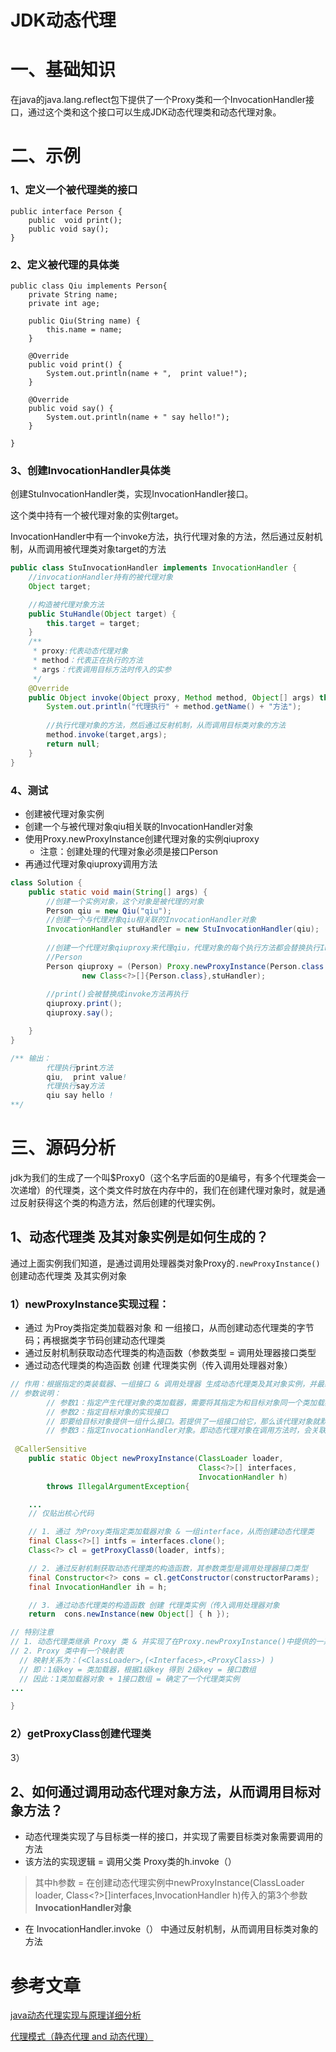 # JDK动态代理

# 一、基础知识

在java的java.lang.reflect包下提供了一个Proxy类和一个InvocationHandler接口，通过这个类和这个接口可以生成JDK动态代理类和动态代理对象。





# 二、示例

### 1、定义一个被代理类的接口

```
public interface Person {
    public  void print();
    public void say();
}

```

### 2、定义被代理的具体类

```
public class Qiu implements Person{
    private String name;
    private int age;

    public Qiu(String name) {
        this.name = name;
    }

    @Override
    public void print() {
        System.out.println(name + ",  print value!");
    }

    @Override
    public void say() {
        System.out.println(name + " say hello!");
    }

}
```

### 3、创建InvocationHandler具体类

创建StuInvocationHandler类，实现InvocationHandler接口。

这个类中持有一个被代理对象的实例target。

InvocationHandler中有一个invoke方法，执行代理对象的方法，然后通过反射机制，从而调用被代理类对象target的方法

```java
public class StuInvocationHandler implements InvocationHandler {
    //invocationHandler持有的被代理对象
    Object target;

    //构造被代理对象方法
    public StuHandle(Object target) {
        this.target = target;
    }
    /**
     * proxy:代表动态代理对象
     * method：代表正在执行的方法
     * args：代表调用目标方法时传入的实参
     */
    @Override
    public Object invoke(Object proxy, Method method, Object[] args) throws Throwable {
        System.out.println("代理执行" + method.getName() + "方法");
        
    	//执行代理对象的方法，然后通过反射机制，从而调用目标类对象的方法
        method.invoke(target,args);
        return null;
    }
}
```

### 4、测试

- 创建被代理对象实例
- 创建一个与被代理对象qiu相关联的InvocationHandler对象
- 使用Proxy.newProxyInstance创建代理对象的实例qiuproxy
  - 注意：创建处理的代理对象必须是接口Person
- 再通过代理对象qiuproxy调用方法

```java
class Solution {
    public static void main(String[] args) {
        //创建一个实例对象，这个对象是被代理的对象
        Person qiu = new Qiu("qiu");
        //创建一个与代理对象qiu相关联的InvocationHandler对象
        InvocationHandler stuHandler = new StuInvocationHandler(qiu);
        
        //创建一个代理对象qiuproxy来代理qiu，代理对象的每个执行方法都会替换执行Invocation中的invoke方法
        //Person
        Person qiuproxy = (Person) Proxy.newProxyInstance(Person.class.getClassLoader(),
                new Class<?>[]{Person.class},stuHandler);
       
        //print()会被替换成invoke方法再执行
        qiuproxy.print();
        qiuproxy.say();

    }
}

/** 输出：
        代理执行print方法
        qiu,  print value!
        代理执行say方法
        qiu say hello !
**/
```



# 三、源码分析

jdk为我们的生成了一个叫$Proxy0（这个名字后面的0是编号，有多个代理类会一次递增）的代理类，这个类文件时放在内存中的，我们在创建代理对象时，就是通过反射获得这个类的构造方法，然后创建的代理实例。

## 1、动态代理类 及其对象实例是如何生成的？

通过上面实例我们知道，是通过调用处理器类对象Proxy的`.newProxyInstance()`创建动态代理类 及其实例对象

### 1）newProxyInstance实现过程：

- 通过 为Proy类指定类加载器对象 和 一组接口，从而创建动态代理类的字节码；再根据类字节码创建动态代理类
- 通过反射机制获取动态代理类的构造函数（参数类型 = 调用处理器接口类型
- 通过动态代理类的构造函数 创建 代理类实例（传入调用处理器对象）

```java
// 作用：根据指定的类装载器、一组接口 & 调用处理器 生成动态代理类及其对象实例，并最终返回
// 参数说明：
        // 参数1：指定产生代理对象的类加载器，需要将其指定为和目标对象同一个类加载器
        // 参数2：指定目标对象的实现接口
        // 即要给目标对象提供一组什么接口。若提供了一组接口给它，那么该代理对象就默认实现了该接口，这样就能调用这组接口中的方法
        // 参数3：指定InvocationHandler对象。即动态代理对象在调用方法时，会关联到哪个InvocationHandler对象
      
 @CallerSensitive
    public static Object newProxyInstance(ClassLoader loader,
                                          Class<?>[] interfaces,
                                          InvocationHandler h)
        throws IllegalArgumentException{

    ...  
    // 仅贴出核心代码

    // 1. 通过 为Proxy类指定类加载器对象 & 一组interface，从而创建动态代理类
    final Class<?>[] intfs = interfaces.clone();
    Class<?> cl = getProxyClass0(loader, intfs);

    // 2. 通过反射机制获取动态代理类的构造函数，其参数类型是调用处理器接口类型
    final Constructor<?> cons = cl.getConstructor(constructorParams);
   	final InvocationHandler ih = h;

    // 3. 通过动态代理类的构造函数 创建 代理类实例（传入调用处理器对象
    return  cons.newInstance(new Object[] { h }); 

// 特别注意 
// 1. 动态代理类继承 Proxy 类 & 并实现了在Proxy.newProxyInstance()中提供的一系列接口（接口数组）
// 2. Proxy 类中有一个映射表
  // 映射关系为：(<ClassLoader>,(<Interfaces>,<ProxyClass>) )
  // 即：1级key = 类加载器，根据1级key 得到 2级key = 接口数组
  // 因此：1类加载器对象 + 1接口数组 = 确定了一个代理类实例
...

}
```

### 2）getProxyClass创建代理类



3）



## 2、如何通过调用动态代理对象方法，从而调用目标对象方法？

- 动态代理类实现了与目标类一样的接口，并实现了需要目标类对象需要调用的方法
- 该方法的实现逻辑 = 调用父类 Proxy类的h.invoke（）

> 其中h参数 = 在创建动态代理实例中newProxyInstance(ClassLoader loader, Class<?>[]interfaces,InvocationHandler h)传入的第3个参数**InvocationHandler对象**

- 在 InvocationHandler.invoke（） 中通过反射机制，从而调用目标类对象的方法





# 参考文章

[java动态代理实现与原理详细分析](https://www.cnblogs.com/gonjan-blog/p/6685611.html)

[代理模式（静态代理 and 动态代理）](https://www.jianshu.com/p/cd945f5ab6ec)